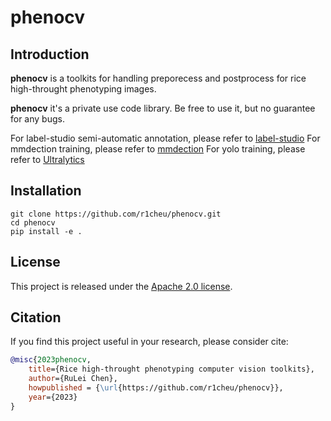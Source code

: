 # phenocv

## Introduction

**phenocv** is a toolkits for handling preporecess and postprocess for rice high-throught phenotyping images.

**phenocv** it's a private use code library. Be free to use it, but no guarantee for any bugs.

For label-studio semi-automatic annotation, please refer to [label-studio](https://github.com/open-mmlab/playground)
For mmdection training, please refer to [mmdection](https://github.com/open-mmlab/mmdetection)
For yolo training, please refer to [Ultralytics](https://github.com/ultralytics/ultralytics)

## Installation

```shell
git clone https://github.com/r1cheu/phenocv.git
cd phenocv
pip install -e .
```

## License

This project is released under the [Apache 2.0 license](LICENSE).

## Citation

If you find this project useful in your research, please consider cite:

```Bibtex
@misc{2023phenocv,
    title={Rice high-throught phenotyping computer vision toolkits},
    author={RuLei Chen},
    howpublished = {\url{https://github.com/r1cheu/phenocv}},
    year={2023}
}
```
